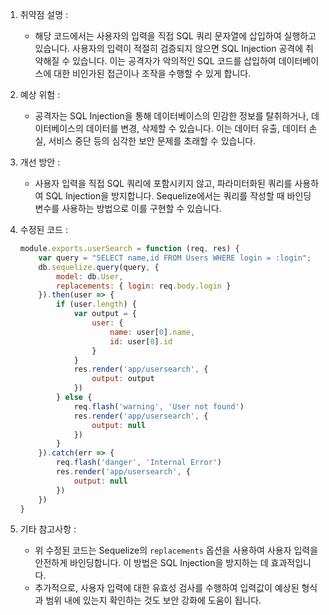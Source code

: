 1. 취약점 설명 :
   - 해당 코드에서는 사용자의 입력을 직접 SQL 쿼리 문자열에 삽입하여 실행하고 있습니다. 사용자의 입력이 적절히 검증되지 않으면 SQL Injection 공격에 취약해질 수 있습니다. 이는 공격자가 악의적인 SQL 코드를 삽입하여 데이터베이스에 대한 비인가된 접근이나 조작을 수행할 수 있게 합니다.

2. 예상 위험 :
   - 공격자는 SQL Injection을 통해 데이터베이스의 민감한 정보를 탈취하거나, 데이터베이스의 데이터를 변경, 삭제할 수 있습니다. 이는 데이터 유출, 데이터 손실, 서비스 중단 등의 심각한 보안 문제를 초래할 수 있습니다.

3. 개선 방안 :
   - 사용자 입력을 직접 SQL 쿼리에 포함시키지 않고, 파라미터화된 쿼리를 사용하여 SQL Injection을 방지합니다. Sequelize에서는 쿼리를 작성할 때 바인딩 변수를 사용하는 방법으로 이를 구현할 수 있습니다.

4. 수정된 코드 :
   ```javascript
   module.exports.userSearch = function (req, res) {
       var query = "SELECT name,id FROM Users WHERE login = :login";
       db.sequelize.query(query, {
           model: db.User,
           replacements: { login: req.body.login }
       }).then(user => {
           if (user.length) {
               var output = {
                   user: {
                       name: user[0].name,
                       id: user[0].id
                   }
               }
               res.render('app/usersearch', {
                   output: output
               })
           } else {
               req.flash('warning', 'User not found')
               res.render('app/usersearch', {
                   output: null
               })
           }
       }).catch(err => {
           req.flash('danger', 'Internal Error')
           res.render('app/usersearch', {
               output: null
           })
       })
   }
   ```

5. 기타 참고사항 :
   - 위 수정된 코드는 Sequelize의 `replacements` 옵션을 사용하여 사용자 입력을 안전하게 바인딩합니다. 이 방법은 SQL Injection을 방지하는 데 효과적입니다.
   - 추가적으로, 사용자 입력에 대한 유효성 검사를 수행하여 입력값이 예상된 형식과 범위 내에 있는지 확인하는 것도 보안 강화에 도움이 됩니다.